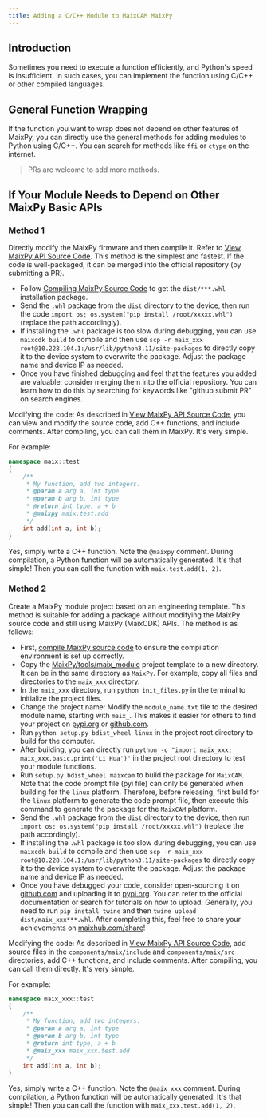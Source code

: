 ```yaml
---
title: Adding a C/C++ Module to MaixCAM MaixPy
---
```


## Introduction

Sometimes you need to execute a function efficiently, and Python's speed is insufficient. In such cases, you can implement the function using C/C++ or other compiled languages.

## General Function Wrapping

If the function you want to wrap does not depend on other features of MaixPy, you can directly use the general methods for adding modules to Python using C/C++. You can search for methods like `ffi` or `ctype` on the internet.
> PRs are welcome to add more methods.

## If Your Module Needs to Depend on Other MaixPy Basic APIs

### Method 1

Directly modify the MaixPy firmware and then compile it. Refer to [View MaixPy API Source Code](../basic/view_src_code.md). This method is the simplest and fastest. If the code is well-packaged, it can be merged into the official repository (by submitting a PR).

* Follow [Compiling MaixPy Source Code](./build.md) to get the `dist/***.whl` installation package.
* Send the `.whl` package from the `dist` directory to the device, then run the code `import os; os.system("pip install /root/xxxxx.whl")` (replace the path accordingly).
* If installing the `.whl` package is too slow during debugging, you can use `maixcdk build` to compile and then use `scp -r maix_xxx root@10.228.104.1:/usr/lib/python3.11/site-packages` to directly copy it to the device system to overwrite the package. Adjust the package name and device IP as needed.
* Once you have finished debugging and feel that the features you added are valuable, consider merging them into the official repository. You can learn how to do this by searching for keywords like "github submit PR" on search engines.

Modifying the code:
As described in [View MaixPy API Source Code](../basic/view_src_code.md), you can view and modify the source code, add C++ functions, and include comments. After compiling, you can call them in MaixPy. It's very simple.

For example:
```cpp
namespace maix::test
{
    /**
     * My function, add two integers.
     * @param a arg a, int type
     * @param b arg b, int type
     * @return int type, a + b
     * @maixpy maix.test.add
     */
    int add(int a, int b);
}
```

Yes, simply write a C++ function. Note the `@maixpy` comment. During compilation, a Python function will be automatically generated. It's that simple! Then you can call the function with `maix.test.add(1, 2)`.

### Method 2

Create a MaixPy module project based on an engineering template. This method is suitable for adding a package without modifying the MaixPy source code and still using MaixPy (MaixCDK) APIs. The method is as follows:

* First, [compile MaixPy source code](./build.md) to ensure the compilation environment is set up correctly.
* Copy the [MaixPy/tools/maix_module](https://github.com/sipeed/MaixPy/tree/main/tools/maix_module) project template to a new directory. It can be in the same directory as `MaixPy`. For example, copy all files and directories to the `maix_xxx` directory.
* In the `maix_xxx` directory, run `python init_files.py` in the terminal to initialize the project files.
* Change the project name: Modify the `module_name.txt` file to the desired module name, starting with `maix_`. This makes it easier for others to find your project on [pypi.org](https://pypi.org) or [github.com](https://github.com).
* Run `python setup.py bdist_wheel linux` in the project root directory to build for the computer.
* After building, you can directly run `python -c "import maix_xxx; maix_xxx.basic.print('Li Hua')"` in the project root directory to test your module functions.
* Run `setup.py bdist_wheel maixcam` to build the package for `MaixCAM`. Note that the code prompt file (pyi file) can only be generated when building for the `linux` platform. Therefore, before releasing, first build for the `linux` platform to generate the code prompt file, then execute this command to generate the package for the `MaixCAM` platform.
* Send the `.whl` package from the `dist` directory to the device, then run `import os; os.system("pip install /root/xxxxx.whl")` (replace the path accordingly).
* If installing the `.whl` package is too slow during debugging, you can use `maixcdk build` to compile and then use `scp -r maix_xxx root@10.228.104.1:/usr/lib/python3.11/site-packages` to directly copy it to the device system to overwrite the package. Adjust the package name and device IP as needed.
* Once you have debugged your code, consider open-sourcing it on [github.com](https://github.com) and uploading it to [pypi.org](https://pypi.org). You can refer to the official documentation or search for tutorials on how to upload. Generally, you need to run `pip install twine` and then `twine upload dist/maix_xxx***.whl`. After completing this, feel free to share your achievements on [maixhub.com/share](https://maixhub.com/share)!

Modifying the code:
As described in [View MaixPy API Source Code](../basic/view_src_code.md), add source files in the `components/maix/include` and `components/maix/src` directories, add C++ functions, and include comments. After compiling, you can call them directly. It's very simple.

For example:

```cpp
namespace maix_xxx::test
{
    /**
     * My function, add two integers.
     * @param a arg a, int type
     * @param b arg b, int type
     * @return int type, a + b
     * @maix_xxx maix_xxx.test.add
     */
    int add(int a, int b);
}
```

Yes, simply write a C++ function. Note the `@maix_xxx` comment. During compilation, a Python function will be automatically generated. It's that simple! Then you can call the function with `maix_xxx.test.add(1, 2)`.


